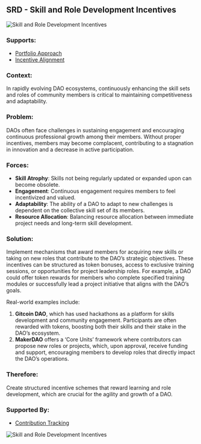 ## SRD - Skill and Role Development Incentives

![Skill and Role Development Incentives](./output/illustrations/skill_and_role_development_incentives.png)

### Supports:

* [Portfolio Approach](./portfolio_approach.html)
* [Incentive Alignment](./incentive_alignment.html)

### Context:

In rapidly evolving DAO ecosystems, continuously enhancing the skill sets and roles of community members is critical to maintaining competitiveness and adaptability.

### Problem:

DAOs often face challenges in sustaining engagement and encouraging continuous professional growth among their members. Without proper incentives, members may become complacent, contributing to a stagnation in innovation and a decrease in active participation.

### Forces:

- **Skill Atrophy**: Skills not being regularly updated or expanded upon can become obsolete.
- **Engagement**: Continuous engagement requires members to feel incentivized and valued.
- **Adaptability**: The ability of a DAO to adapt to new challenges is dependent on the collective skill set of its members.
- **Resource Allocation**: Balancing resource allocation between immediate project needs and long-term skill development.

### Solution:

Implement mechanisms that award members for acquiring new skills or taking on new roles that contribute to the DAO’s strategic objectives. These incentives can be structured as token bonuses, access to exclusive training sessions, or opportunities for project leadership roles. For example, a DAO could offer token rewards for members who complete specified training modules or successfully lead a project initiative that aligns with the DAO’s goals.

Real-world examples include:
1. **Gitcoin DAO**, which has used hackathons as a platform for skills development and community engagement. Participants are often rewarded with tokens, boosting both their skills and their stake in the DAO’s ecosystem.
2. **MakerDAO** offers a ‘Core Units’ framework where contributors can propose new roles or projects, which, upon approval, receive funding and support, encouraging members to develop roles that directly impact the DAO’s operations.

### Therefore:

Create structured incentive schemes that reward learning and role development, which are crucial for the agility and growth of a DAO.

### Supported By:

* [Contribution Tracking](./contribution_tracking.html)

![Skill and Role Development Incentives](./output/skill_and_role_development_incentives_specific_graph.png)
